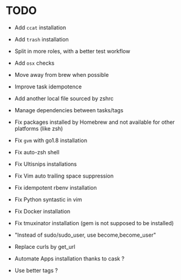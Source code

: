 # TODO

- Add `ccat` installation
- Add `trash` installation
- Split in more roles, with a better test workflow
- Add `osx` checks
- Move away from brew when possible
- Improve task idempotence
- Add another local file sourced by zshrc
- Manage dependencies between tasks/tags

- Fix packages installed by Homebrew and not available for other platforms (like zsh)
- Fix `gvm` with go1.8 installation
- Fix auto-zsh shell
- Fix Ultisnips installations
- Fix Vim auto trailing space suppression
- Fix idempotent rbenv installation
- Fix Python syntastic in vim
- Fix Docker installation
- Fix tmuxinator installation (gem is not supposed to be installed)

- "Instead of sudo/sudo_user, use become,become_user"
- Replace curls by get_url

- Automate Apps installation thanks to cask ?
- Use better tags ?

